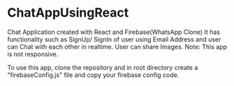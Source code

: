# ChatAppUsingReact
Chat Application created with React and Firebase(WhatsApp Clone)
It has functionality such as SignUp/ SignIn of user using Email Address and user can Chat with each other in realtime. User can share Images.
Note: This app is not responsive.

To use this app, clone the repository and in root directory create a "firebaseConfig.js" file and copy your firebase config code.
